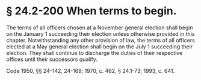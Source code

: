 # § 24.2-200 When terms to begin.

<p>The terms of all officers chosen at a November general election shall begin on the January 1 succeeding their election unless otherwise provided in this chapter. Notwithstanding any other provision of law, the terms of all officers elected at a May general election shall begin on the July 1 succeeding their election. They shall continue to discharge the duties of their respective offices until their successors qualify.</p><p>Code 1950, §§ 24-142, 24-169; 1970, c. 462, § 24.1-73; 1993, c. 641.</p>